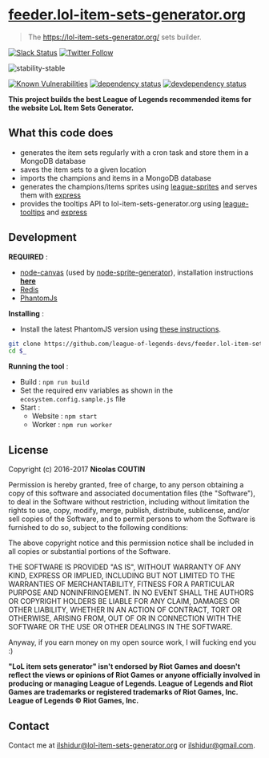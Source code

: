 # [feeder.lol-item-sets-generator.org](https://feeder.lol-item-sets-generator.org)

> The https://lol-item-sets-generator.org/ sets builder.

[![Slack Status](https://slack.lol-item-sets-generator.org/badge.svg)](https://slack.lol-item-sets-generator.org/)
[![Twitter Follow](https://img.shields.io/twitter/follow/LoL_item_sets.svg?style=social&label=Follow)](https://twitter.com/LoL_item_sets)

![stability-stable](https://img.shields.io/badge/stability-stable-green.svg)

[![Known Vulnerabilities][vulnerabilities-badge]][vulnerabilities-url]
[![dependency status][dependency-badge]][dependency-url]
[![devdependency status][devdependency-badge]][devdependency-url]

**This project builds the best League of Legends recommended items for the website LoL Item Sets Generator.**

## What this code does

* generates the item sets regularly with a cron task and store them in a MongoDB database
* saves the item sets to a given location
* imports the champions and items in a MongoDB database
* generates the champions/items sprites using [league-sprites](https://www.npmjs.com/package/league-sprites) and serves them with [express](https://github.com/expressjs/express)
* provides the tooltips API to lol-item-sets-generator.org using [league-tooltips](https://www.npmjs.com/package/league-tooltips) and [express](https://github.com/expressjs/express)

## Development

**REQUIRED** :
* [node-canvas](https://github.com/Automattic/node-canvas) (used by [node-sprite-generator](https://github.com/selaux/node-sprite-generator)), installation instructions [**here**](https://github.com/selaux/node-sprite-generator#installation)
* [Redis](https://redis.io)
* [PhantomJs](http://phantomjs.org)

**Installing** :

* Install the latest PhantomJS version using [these instructions](https://stackoverflow.com/a/14267295/4022804).

```bash
git clone https://github.com/league-of-legends-devs/feeder.lol-item-sets-generator.org feeder.lol-item-sets-generator.org
cd $_
```

**Running the tool** :

* Build : `npm run build`
* Set the required env variables as shown in the `ecosystem.config.sample.js` file
* Start :
  * Website : `npm start`
  * Worker : `npm run worker`

## License

Copyright (c) 2016-2017 **Nicolas COUTIN**

Permission is hereby granted, free of charge, to any person obtaining a copy
of this software and associated documentation files (the "Software"), to deal
in the Software without restriction, including without limitation the rights
to use, copy, modify, merge, publish, distribute, sublicense, and/or sell
copies of the Software, and to permit persons to whom the Software is
furnished to do so, subject to the following conditions:

The above copyright notice and this permission notice shall be included in all
copies or substantial portions of the Software.

THE SOFTWARE IS PROVIDED "AS IS", WITHOUT WARRANTY OF ANY KIND, EXPRESS OR
IMPLIED, INCLUDING BUT NOT LIMITED TO THE WARRANTIES OF MERCHANTABILITY,
FITNESS FOR A PARTICULAR PURPOSE AND NONINFRINGEMENT. IN NO EVENT SHALL THE
AUTHORS OR COPYRIGHT HOLDERS BE LIABLE FOR ANY CLAIM, DAMAGES OR OTHER
LIABILITY, WHETHER IN AN ACTION OF CONTRACT, TORT OR OTHERWISE, ARISING FROM,
OUT OF OR IN CONNECTION WITH THE SOFTWARE OR THE USE OR OTHER DEALINGS IN THE
SOFTWARE.

Anyway, if you earn money on my open source work, I will fucking end you :)

**"LoL item sets generator" isn't endorsed by Riot Games and doesn't reflect the views or opinions of Riot Games or anyone officially involved in producing or managing League of Legends.
League of Legends and Riot Games are trademarks or registered trademarks of Riot Games, Inc. League of Legends © Riot Games, Inc.**

## Contact

Contact me at [ilshidur@lol-item-sets-generator.org](mailto:ilshidur@lol-item-sets-generator.org) or [ilshidur@gmail.com](mailto:ilshidur@gmail.com).

[vulnerabilities-badge]: https://snyk.io/test/github/league-of-legends-devs/feeder.lol-item-sets-generator.org/badge.svg
[vulnerabilities-url]: https://snyk.io/test/github/league-of-legends-devs/feeder.lol-item-sets-generator.org
[dependency-badge]: https://david-dm.org/league-of-legends-devs/feeder.lol-item-sets-generator.org.svg
[dependency-url]: https://david-dm.org/league-of-legends-devs/feeder.lol-item-sets-generator.org
[devdependency-badge]: https://david-dm.org/league-of-legends-devs/feeder.lol-item-sets-generator.org/dev-status.svg
[devdependency-url]: https://david-dm.org/league-of-legends-devs/feeder.lol-item-sets-generator.org#info=devDependencies
